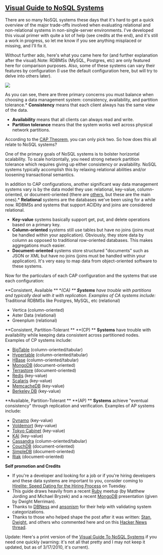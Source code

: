 ## [Visual Guide to NoSQL Systems](https://blog.nahurst.com/visual-guide-to-nosql-systems)

There are so many NoSQL systems these days that it's hard to get a quick overview of the major trade-offs involved when evaluating relational and non-relational systems in non-single-server environments. I've developed this visual primer with quite a lot of help (see credits at the end), and it's still a work in progress, so let me know if you see anything misplaced or missing, and I'll fix it.

Without further ado, here's what you came here for (and further explanation after the visual).Note: RDBMSs (MySQL, Postgres, etc) are only featured here for comparison purposes. Also, some of these systems can vary their features by configuration (I use the default configuration here, but will try to delve into others later).

![](https://phaven-prod.s3.amazonaws.com/files/image_part/asset/607361/CausfGVcU2tskB-TR5b8CMm8Keg/medium_media_httpfarm5static_mevIk.png)

As you can see, there are three primary concerns you must balance when choosing a data management system: consistency, availability, and partition tolerance.* **Consistency** means that each client always has the same view of the data.

* **Availability** means that all clients can always read and write.
* **Partition tolerance** means that the system works well across physical network partitions.

According to the [CAP Theorem](http://www.julianbrowne.com/article/viewer/brewers-cap-theorem), you can only pick two. So how does this all relate to NoSQL systems?

One of the primary goals of NoSQL systems is to bolster horizontal scalability. To scale horizontally, you need strong network partition tolerance which requires giving up either consistency or availability. NoSQL systems typically accomplish this by relaxing relational abilities and/or loosening transactional semantics.

In addition to CAP configurations, another significant way data management systems vary is by the data model they use: relational, key-value, column-oriented, or document-oriented (there are [others](http://nosql-database.org/), but these are the main ones).* **Relational** systems are the databases we've been using for a while now. RDBMSs and systems that support ACIDity and joins are considered relational.

* **Key-value** systems basically support get, put, and delete operations based on a primary key.
* **Column-oriented** systems still use tables but have no joins (joins must be handled within your application). Obviously, they store data by column as opposed to traditional row-oriented databases. This makes aggregations much easier.
* **Document-oriented** systems store structured "documents" such as JSON or XML but have no joins (joins must be handled within your application). It's very easy to map data from object-oriented software to these systems.

Now for the particulars of each CAP configuration and the systems that use each configuration:

**Consistent, Available ** **(CA) ** **Systems** have trouble with partitions and typically deal with it with replication. Examples of CA systems include:* Traditional RDBMSs like Postgres, MySQL, etc (relational)

* Vertica (column-oriented)
* Aster Data (relational)
* Greenplum (relational)

**Consistent, Partition-Tolerant ** **(CP) ** **Systems** have trouble with availability while keeping data consistent across partitioned nodes. Examples of CP systems include:

* [BigTable](http://labs.google.com/papers/bigtable.html) (column-oriented/tabular)
* [Hypertable](http://hypertable.org/) (column-oriented/tabular)
* [HBase](http://hadoop.apache.org/hbase/) (column-oriented/tabular)
* [MongoDB](http://www.mongodb.org/display/DOCS/Home) (document-oriented)
* [Terrastore](http://code.google.com/p/terrastore/) (document-oriented)
* [Redis](http://code.google.com/p/redis/) (key-value)
* [Scalaris](http://code.google.com/p/scalaris/) (key-value)
* [MemcacheDB](http://memcachedb.org/) (key-value)
* [Berkeley DB](http://en.wikipedia.org/wiki/Berkeley_DB) (key-value)

**Available, Partition-Tolerant ** **(AP) ** **Systems** achieve "eventual consistency" through replication and verification. Examples of AP systems include:

* [Dynamo](http://s3.amazonaws.com/AllThingsDistributed/sosp/amazon-dynamo-sosp2007.pdf) (key-value)
* [Voldemort](http://project-voldemort.com/) (key-value)
* [Tokyo Cabinet](http://1978th.net/) (key-value)
* [KAI](http://sourceforge.net/projects/kai/) (key-value)
* [Cassandra](http://incubator.apache.org/cassandra/) (column-oriented/tabular)
* [CouchDB](http://couchdb.apache.org/) (document-oriented)
* [SimpleDB](http://aws.amazon.com/simpledb/) (document-oriented)
* [Riak](http://riak.basho.com/) (document-oriented)

**Self promotion and Credits**

* If you're a developer and looking for a job or if you're hiring developers and these data systems are important to you, consider coming to [Hirelite: Speed Dating for the Hiring Process](http://hirelite.com/) on Tuesday.
* This guide draws heavily from a recent [Ruby](http://www.meetup.com/nycruby/calendar/12780042/) meetup (by Matthew Jording and Michael Bryzek) and a recent [MongoDB](http://www.leadit.us/hands-on-tech/MongoDB-High-Performance-SQL-Free-Database) presentation (given by Dwight Merriman).
* Thanks to [DBNess](http://twitter.com/DBNess) and [ansonism](http://twitter.com/ansonism) for their help with validating system categorizations.
* Thanks to those who helped shape the post after it was written: [Stan](http://posterous.com/people/biCDj0Hd8), [Dwight](http://twitter.com/dmerr), and others who commented here and on this [Hacker News thread](http://news.ycombinator.com/item?id=1190772).

Update: Here's a print version of the [Visual Guide To NoSQL Systems](http://nahurst.com/pdf/Visual_Guide_To_NoSQL_Systems.pdf) if you need one quickly (warning: it's not all that pretty and I may not keep it updated, but as of 3/17/2010, it's current).
